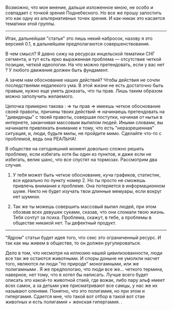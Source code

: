 Возможно, что мое мнение, дальше изложенное мною, не особо и совпадает с точкой зрения Поднебесного. Но все же прошу запостить это как одну из альтернативных точек зрения. И как-никак это касается тематики этой группы. 

******************************
Итак, дальнейшая "статья" это лишь некий набросок, назову я это версией 0.1, в дальнейшем предполагаются совершенствования. 

В чем смысл? Я давно сижу на ресурсах инцельской тематики СНГ сегмента, и тут есть ярко выраженная проблема — отсутствие четкой позиции, четкой идеологии. На что можно претендовать, если у вас нет ? У любого движения должен быть фундамент. 

А зачем нам обоснование наших действий? Чтобы действия не сочли последствиями недалекого ума.
В этой жизни не есть достаточно быть правым, нужно еще уметь доказать, что ты прав. Лишь таким образом можно заполучить желаемого.
 
Цепочка примерно такова :
=> ты прав 
=> имеешь четкое обоснование своей правоты, причины твоих действий  => начинаешь претендовать на "дивиденды" с твоей правоты, совершая поступки, начиная от нытья в интернете, заканчивая массовым выпилом людей. Иными словами, вы начинаете привлекать внимание к тому, что есть "неразрешенная" ситуация, и, люди, будьте милы, не пройдите мимо. Сделайте что-то с проблемой, ведь она РЕАЛЬНА! 

В обществе на сегодняшний момент довольно сложно решить проблему, если избегать хотя бы один из пунктов, и даже если не избегать, велик шанс, что все спустят на тормозах. Рассмотрим два случая. 
 
1. У тебя может быть четкое обоснование, куча графиков, статистик, все идеально по пункту номер 2. Но ты просто не сможешь привлечь внимания к проблеме. Она потеряется в информационном шуме. Никто не будет изучать твои длинные мемуары, если вокруг нет шумихи. 

2. Так же ты можешь совершить массовый выпил людей, при этом обозвав всех девушек суками, сказав, что они сломали твою жизнь. Тебя сочтут за психа. Проблема, скажут, в тебе, а проблемы в обществе никакой нет. Ты дефектный продукт. 




******************************
"Ядром" статьи будет идея того, что секс это ограниченный ресурс. И так как мы живем в обществе, то он должен ругулироваться.

Дело в том, что несмотря на иллюзию нашей цивилизованности, люди все так же остаются животными. И споры доныне не умолкли насчет того, являются ли люди "по природе" моногамными, или же полигамными . Я же предпологаю, что люди все же... четкого термина, наверное, нет тому, что я хотел бы написать. Лучше всего будет описать это какой-то животной стаей, где вожак, либо пару альф имеет всех самок, а за детьми уже присматривают все самцы, у нас же их называют оленями. Понятно, что это полигамия, но при этом и гипергамия. Сдается мне, что такой вот отбор в такой вот стае животных и есть полигамия + женская гипергамия. *.* 

